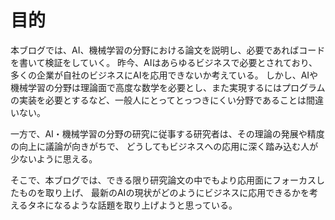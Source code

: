 # 目的
本ブログでは、AI、機械学習の分野における論文を説明し、必要であればコードを書いて検証をしていく。
昨今、AIはあらゆるビジネスで必要とされており、多くの企業が自社のビジネスにAIを応用できないか考えている。
しかし、AIや機械学習の分野は理論面で高度な数学を必要とし、また実現するにはプログラムの実装を必要とするなど、一般人にとってとっつきにくい分野であることは間違いない。

一方で、AI・機械学習の分野の研究に従事する研究者は、その理論の発展や精度の向上に議論が向きがちで、
どうしてもビジネスへの応用に深く踏み込む人が少ないように思える。

そこで、本ブログでは、できる限り研究論文の中でもより応用面にフォーカスしたものを取り上げ、
最新のAIの現状がどのようにビジネスに応用できるかを考えるタネになるような話題を取り上げようと思っている。

